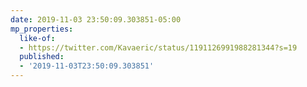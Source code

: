```yaml
---
date: 2019-11-03 23:50:09.303851-05:00
mp_properties:
  like-of:
  - https://twitter.com/Kavaeric/status/1191126991988281344?s=19
  published:
  - '2019-11-03T23:50:09.303851'
---
```


